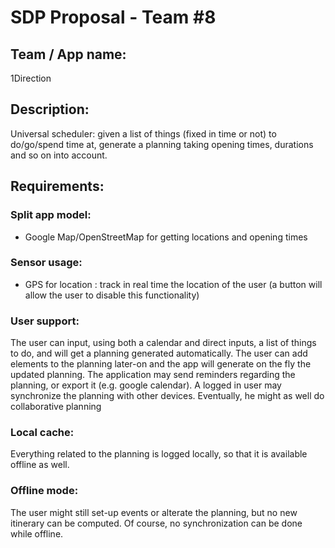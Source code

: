 # SDP Proposal - Team \#8

## Team / App name:
1Direction

## Description:
Universal scheduler: given a list of things (fixed in time or not) to do/go/spend time at, 
generate a planning taking opening times, durations and so on into account.

## Requirements:
### Split app model: 
- Google Map/OpenStreetMap for getting locations and opening times

### Sensor usage:
- GPS for location : track in real time the location of the user (a button will allow the user to disable this functionality)

### User support:
The user can input, using both a calendar and direct inputs, a list of things to do, and will get
a planning generated automatically. The user can add elements to the planning later-on and the app will generate on the fly the updated planning.
The application may send reminders regarding the planning, or export it (e.g. google calendar).
A logged in user may synchronize the planning with other devices.
Eventually, he might as well do collaborative planning

### Local cache:
Everything related to the planning is logged locally, so that it is available offline as well.

### Offline mode:
The user might still set-up events or alterate the planning, but no new itinerary can be computed.
Of course, no synchronization can be done while offline.
